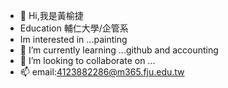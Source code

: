 - 👋 Hi,我是黃榆捷
- Education 輔仁大學/企管系
- Im interested in ...painting 
- 🌱 I’m currently learning ...github and accounting
- 💞️ I’m looking to collaborate on ...
- 📫 email:4123882286@m365.fju.edu.tw


<!---
uj94429/uj94429 is a ✨ special ✨ repository because its `README.md` (this file) appears on your GitHub profile.
You can click the Preview link to take a look at your changes.
--->
